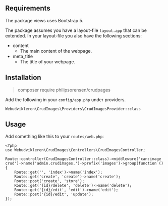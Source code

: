 

## Requirements
The package views uses Bootstrap 5. 

The package assumes you have a layout-file `layout.app` that can be extended. In your layout-file you also have the following sections: 

* content
  * The main content of the webpage.
* meta_title
  * The title of your webpage. 

## Installation

> composer require philipsorensen/crudpages

Add the following in your `config/app.php` under providers. 

```
Webudvikleren\CrudImages\Providers\CrudImagesProvider::class
```

## Usage

Add something like this to your `routes/web.php`:
```
<?php
use Webudvikleren\CrudImages\Controllers\CrudImagesController;

Route::controller(CrudImagesController::class)->middleware('can:image crud')->name('admin.crudimages.')->prefix('images')->group(function () {
	Route::get('', 'index')->name('index');
	Route::get('create', 'create')->name('create');
	Route::post('create', 'store');
	Route::get('{id}/delete', 'delete')->name('delete');
	Route::get('{id}/edit', 'edit')->name('edit');
	Route::post('{id}/edit', 'update');
});
```